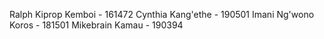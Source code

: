 Ralph Kiprop Kemboi - 161472
Cynthia Kang'ethe - 190501
Imani Ng'wono Koros - 181501
Mikebrain Kamau - 190394
